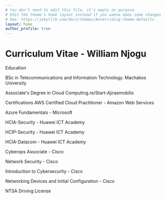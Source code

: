 ```yaml
---
# You don't need to edit this file, it's empty on purpose.
# Edit the theme's home layout instead if you wanna make some changes
# See: https://jekyllrb.com/docs/themes/#overriding-theme-defaults
layout: home
author_profile: true
---
```


# Curriculum Vitae - William Njogu

Education

BSc in Telecommunications and Information Technology. Machakos University

Associate's Degree in Cloud Computing.re/Start-Ajiraemobilis


Certifications
AWS Certified Cloud Practitioner - Amazon Web Services

Azure Fundamentals - Microsoft

HCIA-Security - Huawei ICT Academy

HCIP-Security - Huawei ICT Academy

HCIA-Datacom - Huawei ICT Academy

Cyberops Associate - Cisco

Network Security - Cisco

Introduction to Cybersecurity - Cisco

Networking Devices and Initial Configuration - Cisco

NTSA Driving License 



